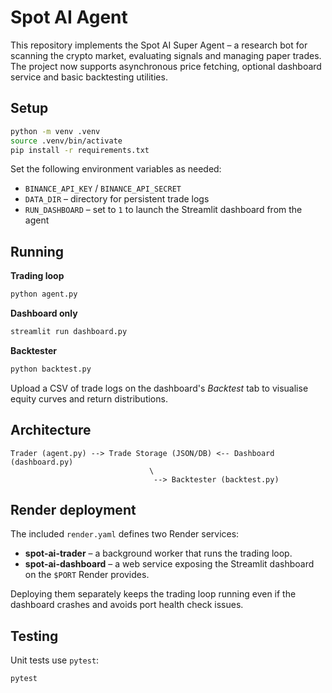 # Spot AI Agent

This repository implements the Spot AI Super Agent – a research bot for scanning the crypto market, evaluating signals and managing paper trades. The project now supports asynchronous price fetching, optional dashboard service and basic backtesting utilities.

## Setup

```bash
python -m venv .venv
source .venv/bin/activate
pip install -r requirements.txt
```

Set the following environment variables as needed:

- `BINANCE_API_KEY` / `BINANCE_API_SECRET`
- `DATA_DIR` – directory for persistent trade logs
- `RUN_DASHBOARD` – set to `1` to launch the Streamlit dashboard from the agent

## Running

**Trading loop**

```bash
python agent.py
```

**Dashboard only**

```bash
streamlit run dashboard.py
```

**Backtester**

```bash
python backtest.py
```

Upload a CSV of trade logs on the dashboard's *Backtest* tab to visualise equity curves and return distributions.

## Architecture

```
Trader (agent.py) --> Trade Storage (JSON/DB) <-- Dashboard (dashboard.py)
                               \
                                --> Backtester (backtest.py)
```

## Render deployment

The included `render.yaml` defines two Render services:

- **spot-ai-trader** – a background worker that runs the trading loop.
- **spot-ai-dashboard** – a web service exposing the Streamlit dashboard on the `$PORT` Render provides.

Deploying them separately keeps the trading loop running even if the dashboard crashes and avoids port health check issues.

## Testing

Unit tests use `pytest`:

```bash
pytest
```
